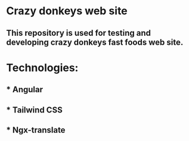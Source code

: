 # Crazy donkeys web site

## This repository is used for testing and developing crazy donkeys fast foods web site.

# Technologies:

## * Angular
## * Tailwind CSS
## * Ngx-translate